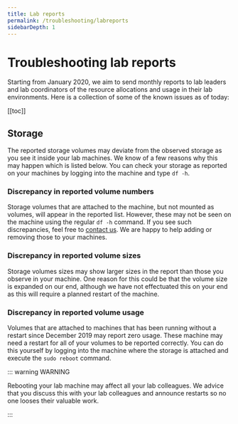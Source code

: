 ```yaml
---
title: Lab reports
permalink: /troubleshooting/labreports
sidebarDepth: 1
---
```


# Troubleshooting lab reports

Starting from January 2020, we aim to send monthly reports to lab leaders and lab coordinators of the resource allocations and usage in their lab environments. Here is a collection of some of the known issues as of today:

[[toc]]

## Storage

The reported storage volumes may deviate from the observed storage as you see it inside your lab machines. We know of a few reasons why this may happen which is listed below. You can check your storage as reported on your machines by logging into the machine and type `df -h`.

### Discrepancy in reported volume numbers

Storage volumes that are attached to the machine, but not mounted as volumes, will appear in the reported list. However, these may not be seen on the machine using the regular `df -h` command. If you see such discrepancies, feel free to [contact us](/contact). We are happy to help adding or removing those to your machines.

### Discrepancy in reported volume sizes

Storage volumes sizes may show larger sizes in the report than those you observe in your machine. One reason for this could be that the volume size is expanded on our end, although we have not effectuated this on your end as this will require a planned restart of the machine.

### Discrepancy in reported volume usage

Volumes that are attached to machines that has been running without a restart since December 2019 may report zero usage. These machine may need a restart for all of your volumes to be reported correctly. You can do this yourself by logging into the machine where the storage is attached and execute the `sudo reboot` command.

::: warning WARNING

Rebooting your lab machine may affect all your lab colleagues. We advice that you discuss this with your lab colleagues and announce restarts so no one looses their valuable work.

:::
